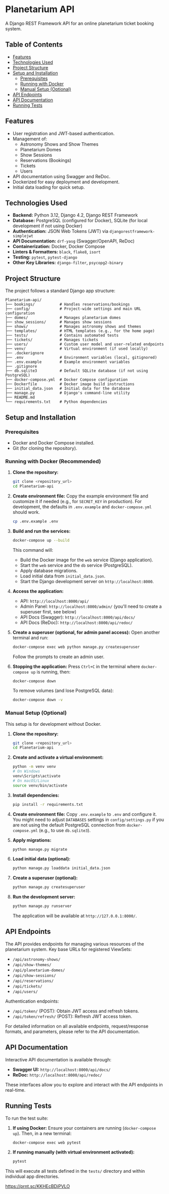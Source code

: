 # Planetarium API

A Django REST Framework API for an online planetarium ticket booking system.

## Table of Contents

- [Features](#features)
- [Technologies Used](#technologies-used)
- [Project Structure](#project-structure)
- [Setup and Installation](#setup-and-installation)
  - [Prerequisites](#prerequisites)
  - [Running with Docker](#running-with-docker)
  - [Manual Setup (Optional)](#manual-setup-optional)
- [API Endpoints](#api-endpoints)
- [API Documentation](#api-documentation)
- [Running Tests](#running-tests)

## Features

- User registration and JWT-based authentication.
- Management of:
  - Astronomy Shows and Show Themes
  - Planetarium Domes
  - Show Sessions
  - Reservations (Bookings)
  - Tickets
  - Users
- API documentation using Swagger and ReDoc.
- Dockerized for easy deployment and development.
- Initial data loading for quick setup.

## Technologies Used

- **Backend:** Python 3.12, Django 4.2, Django REST Framework
- **Database:** PostgreSQL (configured for Docker), SQLite (for local development if not using Docker)
- **Authentication:** JSON Web Tokens (JWT) via `djangorestframework-simplejwt`
- **API Documentation:** `drf-yasg` (Swagger/OpenAPI, ReDoc)
- **Containerization:** Docker, Docker Compose
- **Linters & Formatters:** `black`, `flake8`, `isort`
- **Testing:** `pytest`, `pytest-django`
- **Other Key Libraries:** `django-filter`, `psycopg2-binary`

## Project Structure

The project follows a standard Django app structure:

```
Planetarium-api/
├── bookings/           # Handles reservations/bookings
├── config/             # Project-wide settings and main URL configuration
├── domes/              # Manages planetarium domes
├── show_sessions/      # Manages show sessions
├── shows/              # Manages astronomy shows and themes
├── templates/          # HTML templates (e.g., for the home page)
├── tests/              # Contains automated tests
├── tickets/            # Manages tickets
├── users/              # Custom user model and user-related endpoints
├── venv/               # Virtual environment (if used locally)
├── .dockerignore
├── .env                # Environment variables (local, gitignored)
├── .env.example        # Example environment variables
├── .gitignore
├── db.sqlite3          # Default SQLite database (if not using PostgreSQL)
├── docker-compose.yml  # Docker Compose configuration
├── Dockerfile          # Docker image build instructions
├── initial_data.json   # Initial data for the database
├── manage.py           # Django's command-line utility
├── README.md
└── requirements.txt    # Python dependencies
```

## Setup and Installation

### Prerequisites

- Docker and Docker Compose installed.
- Git (for cloning the repository).

### Running with Docker (Recommended)

1.  **Clone the repository:**

    ```bash
    git clone <repository_url>
    cd Planetarium-api
    ```

2.  **Create environment file:**
    Copy the example environment file and customize it if needed (e.g., for `SECRET_KEY` in production). For development, the defaults in `.env.example` and `docker-compose.yml` should work.

    ```bash
    cp .env.example .env
    ```

3.  **Build and run the services:**

    ```bash
    docker-compose up --build
    ```

    This command will:

    - Build the Docker image for the `web` service (Django application).
    - Start the `web` service and the `db` service (PostgreSQL).
    - Apply database migrations.
    - Load initial data from `initial_data.json`.
    - Start the Django development server on `http://localhost:8000`.

4.  **Access the application:**

    - API: `http://localhost:8000/api/`
    - Admin Panel: `http://localhost:8000/admin/` (you'll need to create a superuser first, see below)
    - API Docs (Swagger): `http://localhost:8000/api/docs/`
    - API Docs (ReDoc): `http://localhost:8000/api/redoc/`

5.  **Create a superuser (optional, for admin panel access):**
    Open another terminal and run:

    ```bash
    docker-compose exec web python manage.py createsuperuser
    ```

    Follow the prompts to create an admin user.

6.  **Stopping the application:**
    Press `Ctrl+C` in the terminal where `docker-compose up` is running, then:
    ```bash
    docker-compose down
    ```
    To remove volumes (and lose PostgreSQL data):
    ```bash
    docker-compose down -v
    ```

### Manual Setup (Optional)

This setup is for development without Docker.

1.  **Clone the repository:**

    ```bash
    git clone <repository_url>
    cd Planetarium-api
    ```

2.  **Create and activate a virtual environment:**

    ```bash
    python -m venv venv
    # On Windows
    venv\Scripts\activate
    # On macOS/Linux
    source venv/bin/activate
    ```

3.  **Install dependencies:**

    ```bash
    pip install -r requirements.txt
    ```

4.  **Create environment file:**
    Copy `.env.example` to `.env` and configure it. You might need to adjust `DATABASES` settings in `config/settings.py` if you are not using the default PostgreSQL connection from `docker-compose.yml` (e.g., to use `db.sqlite3`).

5.  **Apply migrations:**

    ```bash
    python manage.py migrate
    ```

6.  **Load initial data (optional):**

    ```bash
    python manage.py loaddata initial_data.json
    ```

7.  **Create a superuser (optional):**

    ```bash
    python manage.py createsuperuser
    ```

8.  **Run the development server:**
    ```bash
    python manage.py runserver
    ```
    The application will be available at `http://127.0.0.1:8000/`.

## API Endpoints

The API provides endpoints for managing various resources of the planetarium system. Key base URLs for registered ViewSets:

- `/api/astronomy-shows/`
- `/api/show-themes/`
- `/api/planetarium-domes/`
- `/api/show-sessions/`
- `/api/reservations/`
- `/api/tickets/`
- `/api/users/`

Authentication endpoints:

- `/api/token/` (POST): Obtain JWT access and refresh tokens.
- `/api/token/refresh/` (POST): Refresh JWT access token.

For detailed information on all available endpoints, request/response formats, and parameters, please refer to the API documentation.

## API Documentation

Interactive API documentation is available through:

- **Swagger UI:** `http://localhost:8000/api/docs/`
- **ReDoc:** `http://localhost:8000/api/redoc/`

These interfaces allow you to explore and interact with the API endpoints in real-time.

## Running Tests

To run the test suite:

1.  **If using Docker:**
    Ensure your containers are running (`docker-compose up`). Then, in a new terminal:

    ```bash
    docker-compose exec web pytest
    ```

2.  **If running manually (with virtual environment activated):**
    ```bash
    pytest
    ```

This will execute all tests defined in the `tests/` directory and within individual app directories.

https://prnt.sc/KKHEcBDiPVLO
